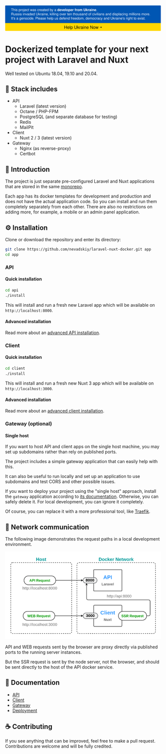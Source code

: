 [![Stand With Ukraine](https://raw.githubusercontent.com/vshymanskyy/StandWithUkraine/main/banner-direct-single.svg)](https://stand-with-ukraine.pp.ua)

# Dockerized template for your next project with Laravel and Nuxt

Well tested on Ubuntu 18.04, 19.10 and 20.04.

## 🍬 Stack includes

* API
  * Laravel (latest version)
  * Octane / PHP-FPM
  * PostgreSQL (and separate database for testing)
  * Redis
  * MailPit
* Client
  * Nuxt 2 / 3 (latest version)
* Gateway
  * Nginx (as reverse-proxy)
  * Certbot

## 📜 Introduction

The project is just separate pre-configured Laravel and Nuxt applications that are stored in the same [monorepo](https://en.wikipedia.org/wiki/Monorepo). 

Each app has its docker templates for development and production and does not have the actual application code.
So you can install and run them completely separately from each other.
There are also no restrictions on adding more, for example, a mobile or an admin panel application.

## ⚙ Installation

Clone or download the repository and enter its directory:

```bash
git clone https://github.com/nevadskiy/laravel-nuxt-docker.git app
cd app
```

### API

#### Quick installation

```bash
cd api
./install
```

This will install and run a fresh new Laravel app which will be available on `http://localhost:8000`.

#### Advanced installation

Read more about an [advanced API installation](./api/DOCUMENTATION.md).

### Client

#### Quick installation

```bash
cd client
./install
```

This will install and run a fresh new Nuxt 3 app which will be available on `http://localhost:3000`.

#### Advanced installation

Read more about an [advanced client installation](./client/DOCUMENTATION.md).

### Gateway (optional)

#### Single host

If you want to host API and client apps on the single host machine, you may set up subdomains rather than rely on published ports.

The project includes a simple gateway application that can easily help with this.

It can also be useful to run locally and set up an application to use subdomains and test CORS and other possible issues.

If you want to deploy your project using the "single host" approach, install the `gateway` application according to [its documentation](./gateway/README.md). 
Otherwise, you can safely delete it. 
For local development, you can ignore it completely.

Of course, you can replace it with a more professional tool, like [Traefik](https://traefik.io).

## 🔌 Network communication

The following image demonstrates the request paths in a local development environment.

![Networking](docs/networking.png)

API and WEB requests sent by the browser are proxy directly via published ports to the running server instances.

But the SSR request is sent by the node server, not the browser, and should be sent directly to the host of the API docker service.

## 📑 Documentation

- [API](./api/DOCUMENTATION.md)
- [Client](./client/DOCUMENTATION.md)
- [Gateway](./gateway/README.md)
- [Deployment](./docs/DEPLOYMENT.md)

## ☕ Contributing

If you see anything that can be improved, feel free to make a pull request.
Contributions are welcome and will be fully credited.
